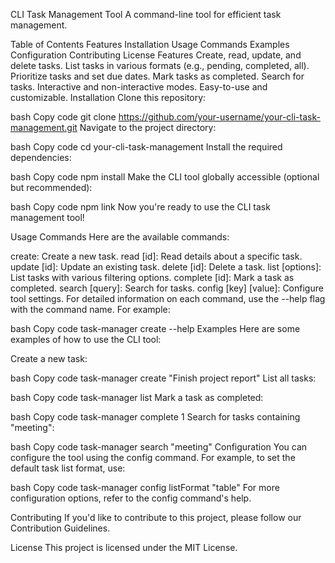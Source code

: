 
CLI Task Management Tool
A command-line tool for efficient task management.

Table of Contents
Features
Installation
Usage
Commands
Examples
Configuration
Contributing
License
Features
Create, read, update, and delete tasks.
List tasks in various formats (e.g., pending, completed, all).
Prioritize tasks and set due dates.
Mark tasks as completed.
Search for tasks.
Interactive and non-interactive modes.
Easy-to-use and customizable.
Installation
Clone this repository:

bash
Copy code
git clone https://github.com/your-username/your-cli-task-management.git
Navigate to the project directory:

bash
Copy code
cd your-cli-task-management
Install the required dependencies:

bash
Copy code
npm install
Make the CLI tool globally accessible (optional but recommended):

bash
Copy code
npm link
Now you're ready to use the CLI task management tool!

Usage
Commands
Here are the available commands:

create: Create a new task.
read [id]: Read details about a specific task.
update [id]: Update an existing task.
delete [id]: Delete a task.
list [options]: List tasks with various filtering options.
complete [id]: Mark a task as completed.
search [query]: Search for tasks.
config [key] [value]: Configure tool settings.
For detailed information on each command, use the --help flag with the command name. For example:

bash
Copy code
task-manager create --help
Examples
Here are some examples of how to use the CLI tool:

Create a new task:

bash
Copy code
task-manager create "Finish project report"
List all tasks:

bash
Copy code
task-manager list
Mark a task as completed:

bash
Copy code
task-manager complete 1
Search for tasks containing "meeting":

bash
Copy code
task-manager search "meeting"
Configuration
You can configure the tool using the config command. For example, to set the default task list format, use:

bash
Copy code
task-manager config listFormat "table"
For more configuration options, refer to the config command's help.

Contributing
If you'd like to contribute to this project, please follow our Contribution Guidelines.

License
This project is licensed under the MIT License.

